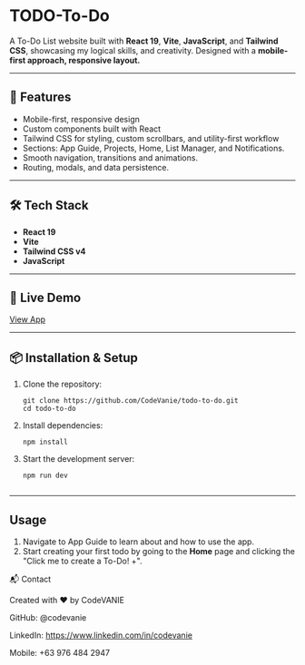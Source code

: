 # TODO-To-Do

A To-Do List website built with **React 19**, **Vite**, **JavaScript**, and **Tailwind CSS**, showcasing my logical skills, and creativity. Designed with a **mobile-first approach, responsive layout.**

---

## 🚀 Features
- Mobile-first, responsive design
- Custom components built with React
- Tailwind CSS for styling, custom scrollbars, and utility-first workflow
- Sections: App Guide, Projects, Home, List Manager, and Notifications.
- Smooth navigation, transitions and animations.
- Routing, modals, and data persistence.

---

## 🛠️ Tech Stack
- **React 19**
- **Vite**
- **Tailwind CSS v4**
- **JavaScript**

---

## 🚀 Live Demo
[View App](https://vanie-todo-to-do.vercel.app)  

---

## 📦 Installation & Setup
1. Clone the repository:
   ```
   git clone https://github.com/CodeVanie/todo-to-do.git
   cd todo-to-do
   ```

2. Install dependencies:
   ```
   npm install
   
   ```
3. Start the development server:
   ```
   npm run dev
  
   ```
---

## Usage
1. Navigate to App Guide to learn about and how to use the app.
2. Start creating your first todo by going to the **Home** page and clicking the "Click me to create a To-Do! +".

📬 Contact

Created with ❤️ by CodeVANIE

GitHub: @codevanie

LinkedIn: https://www.linkedin.com/in/codevanie

Mobile: +63 976 484 2947

